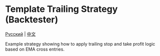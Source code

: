 # Template Trailing Strategy (Backtester)
[Русский](README_ru.md) | [中文](README_cn.md)

Example strategy showing how to apply trailing stop and take profit logic based on EMA cross entries.
